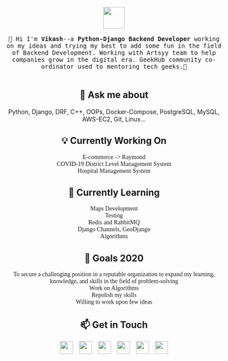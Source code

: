 <p align="center">
  <img src="https://www.muckibu.de/wp-content/uploads/2018/10/Octocat.png" width="50px">
  <br>
  <samp>
    <br>
    👋 Hi I'm <strong>Vikash</strong>--a <strong>Python-Django Backend Developer</strong> working on my ideas and trying my best to add some fun in the field of Backend Development. Working with Artsyy team to help companies grow in the digital era. GeekHub community co-ordinator used to mentoring tech geeks.🌟
    <br><br>
  </samp>
</p>


<h2 align="center">💬 Ask me about</h2>
<p align="center">Python, Django, DRF, C++, OOPs, Docker-Compose, PostgreSQL, MySQL, AWS-EC2, Git, Linux...</p>

<!--
**vikash212000yadav/vikash212000yadav** is a ✨ _special_ ✨ repository because its `README.md` (this file) appears on your GitHub profile.

Here are some ideas to get you started:

- 🔭 I’m currently working on ...
- 🌱 I’m currently learning ...
- 👯 I’m looking to collaborate on ...
- 🤔 I’m looking for help with ...
- 💬 Ask me about ...
- 📫 How to reach me: ...
- 😄 Pronouns: ...
- ⚡ Fun fact: ...
-->


<h2 align="center">💡 Currently Working On</h2>
<div align="center", style="font-family:Lucida Console">
    E-commerce -> Raymond<br>
    COVID-19 District Level Management System<br>
    Hospital Management System<br>
</div>

<h2 align="center">🌱 Currently Learning</h2>
<div align="center", style="font-family:Lucida Console">
    Maps Development<br>
    Testing<br>
    Redis and RabbitMQ<br>
    Django Channels, GeoDjango<br>
    Algorithms<br>
</div>

<h2 align="center">🔭 Goals 2020</h2>
<div align="center", style="font-family:Lucida Console">
    To secure a challenging position in a reputable organization to expand my learning, knowledge, and skills in the field of problem-solving<br>
    Work on Algorithms<br>
    Repolish my skills<br>
    Willing to work upon few ideas<br>
</div>
 
<h2 align="center">📫 Get in Touch</h2>
<div align="center", style="font-family:Lucida Console">
  <a href="vikash212000yadav@gmail.com"><img src="https://image.flaticon.com/icons/png/512/281/281769.png" width="30px"></a>&nbsp;&nbsp;&nbsp;
  <a href="https://twitter.com/lifegoals_21"><img src="https://www.pngkey.com/png/full/2-27646_twitter-logo-png-transparent-background-logo-twitter-png.png" width="30px"></a>&nbsp;&nbsp;&nbsp;
  <a href="https://www.linkedin.com/in/vikash21"><img src="https://www.freepnglogos.com/uploads/linkedin-blue-style-logo-png-0.png" width="30px"></a>&nbsp;&nbsp;&nbsp;
  <a href="https://github.com/vikash212000yadav"><img src="https://pngimg.com/uploads/github/github_PNG40.png" width="30px"></a>&nbsp;&nbsp;&nbsp;
  <a href="https://leetcode.com/vikash1598/"><img src="https://upload.wikimedia.org/wikipedia/commons/1/19/LeetCode_logo_black.png" width="30px"></a>&nbsp;&nbsp;&nbsp;
  <a href="https://www.instagram.com/life_goals.21/"><img src="https://i.pinimg.com/originals/71/72/16/7172161b580470deb78078669236d2c1.jpg" width="30px"></a>
</div>
